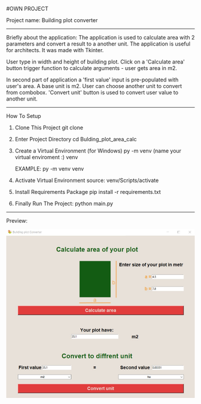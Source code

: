 #OWN PROJECT

Project name: Building plot converter
____________________________________________________________________________________________
Briefly about the application:
The application is used to calculate area with 2 parameters and convert a result to a another unit. The application is useful for architects. It was made with Tkinter.

User type in width and height of building plot. Click on a 'Calculate area' button trigger function to calculate arguments - user gets area in m2.

In second part of application a 'first value' input is pre-populated with user's area. A base unit is m2.
User can choose another unit to convert from combobox.
'Convert unit' button is used to convert user value to another unit.


_______________________________________________________________________________________________
How To Setup

1. Clone This Project git clone

2. Enter Project Directory cd Bulding_plot_area_calc

3. Create a Virtual Environment (for Windows) py -m venv (name your virtual enviroment :) venv

    EXAMPLE: py -m venv venv

4. Activate Virtual Environment source: venv/Scripts/activate

5. Install Requirements Package pip install -r requirements.txt

6. Finally Run The Project: python main.py

_____________________________________________________________________________________
Preview:


![Preview](https://github.com/RockPiryt/Building_plot_area_calc/blob/main/preview.jpeg?raw=true)
